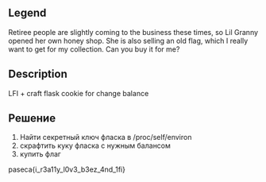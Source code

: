 ## Legend
Retiree people are slightly coming to the business these times, so Lil Granny opened her own honey shop. 
She is also selling an old flag, which I really want to get for my collection. Can you buy it for me?
## Description
LFI + craft flask cookie for change balance
## Решение
1) Найти секретный ключ фласка в /proc/self/environ
2) скрафтить куку фласка с нужным балансом
3) купить флаг

paseca{i_r3a11y_l0v3_b3ez_4nd_1fi}